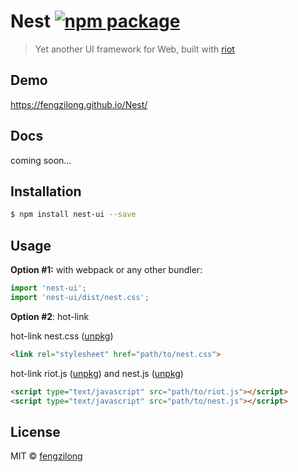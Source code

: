 # Nest [![npm package](https://img.shields.io/npm/v/nest-ui.svg?style=flat-square)](https://www.npmjs.org/package/nest-ui)

> Yet another UI framework for Web, built with [riot](https://github.com/riot/riot)

## Demo

https://fengzilong.github.io/Nest/

## Docs

coming soon...

## Installation

```bash
$ npm install nest-ui --save
```

## Usage

**Option #1:** with webpack or any other bundler:

```js
import 'nest-ui';
import 'nest-ui/dist/nest.css';
```

**Option #2**: hot-link

hot-link nest.css ([unpkg](https://unpkg.com/nest-ui/dist/nest.css))

```html
<link rel="stylesheet" href="path/to/nest.css">
```

hot-link riot.js ([unpkg](https://unpkg.com/riot/riot.min.js)) and nest.js ([unpkg](https://unpkg.com/nest-ui))

```html
<script type="text/javascript" src="path/to/riot.js"></script>
<script type="text/javascript" src="path/to/nest.js"></script>
```

## License

MIT &copy; [fengzilong](https://github.com/fengzilong)
